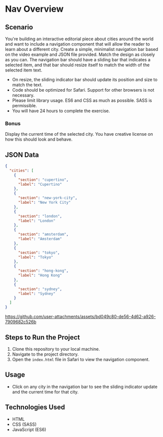 # Nav Overview

## Scenario
You're building an interactive editorial piece about cities around the world and want to include a navigation component that will allow the reader to learn about a different city. Create a simple, minimalist navigation bar based on the video example and JSON file provided. Match the design as closely as you can. The navigation bar should have a sliding bar that indicates a selected item, and that bar should resize itself to match the width of the selected item text.

- On resize, the sliding indicator bar should update its position and size to match the text.
- Code should be optimized for Safari. Support for other browsers is not necessary.
- Please limit library usage. ES6 and CSS as much as possible. SASS is permissible.
- You will have 24 hours to complete the exercise.

### Bonus
Display the current time of the selected city. You have creative license on how this should look and behave.

## JSON Data
```json
{
  "cities": [
    {
      "section": "cupertino",
      "label": "Cupertino"
    },
    {
      "section": "new-york-city",
      "label": "New York City"
    },
    {
      "section": "london",
      "label": "London"
    },
    {
      "section": "amsterdam",
      "label": "Amsterdam"
    },
    {
      "section": "tokyo",
      "label": "Tokyo"
    },
    {
      "section": "hong-kong",
      "label": "Hong Kong"
    },
    {
      "section": "sydney",
      "label": "Sydney"
    }
  ]
}
```


https://github.com/user-attachments/assets/bd049c80-de56-4d62-a926-7909682c526b




## Steps to Run the Project
1. Clone this repository to your local machine.
2. Navigate to the project directory.
3. Open the `index.html` file in Safari to view the navigation component.

## Usage
- Click on any city in the navigation bar to see the sliding indicator update and the current time for that city.

## Technologies Used
- HTML
- CSS (SASS)
- JavaScript (ES6)
